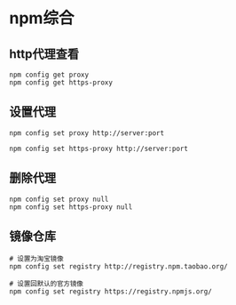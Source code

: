 # npm综合


## http代理查看
```
npm config get proxy
npm config get https-proxy
```


## 设置代理
```
npm config set proxy http://server:port
 
npm config set https-proxy http://server:port
```

## 删除代理
```
npm config set proxy null
npm config set https-proxy null
```

## 镜像仓库
```
# 设置为淘宝镜像
npm config set registry http://registry.npm.taobao.org/

# 设置回默认的官方镜像
npm config set registry https://registry.npmjs.org/
```

